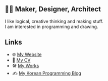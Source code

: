 ## 👨‍💻 Maker, Designer, Architect

I like logical, creative thinking and making stuff. <br>
I am interested in programming and drawing.

## Links

* 🌐 [My Website](https://rulyox.com/)
* 📃 [My CV](https://rulyox.com/cv)
* 🛠️ [My Works](https://rulyox.com/works)
* ✍️ [My Korean Programming Blog](https://blog.rulyox.com/)

